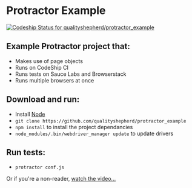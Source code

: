 
# Protractor Example #

[ ![Codeship Status for qualityshepherd/protractor_example](https://codeship.com/projects/56e27ab0-abb1-0132-4f48-46f15878b48e/status?branch=master)](https://codeship.com/projects/68348)

## Example Protractor project that:
* Makes use of page objects
* Runs on CodeShip CI
* Runs tests on Sauce Labs and Browserstack
* Runs multiple browsers at once


## Download and run:
* Install [Node](http://nodejs.org)
* `git clone https://github.com/qualityshepherd/protractor_example`
* `npm install` to install the project dependancies
* `node_modules/.bin/webdriver_manager update` to update drivers

## Run tests:
* `protractor conf.js`

Or if you're a non-reader, [watch the video...](https://www.youtube.com/watch?v=JIGvty1bQxk)